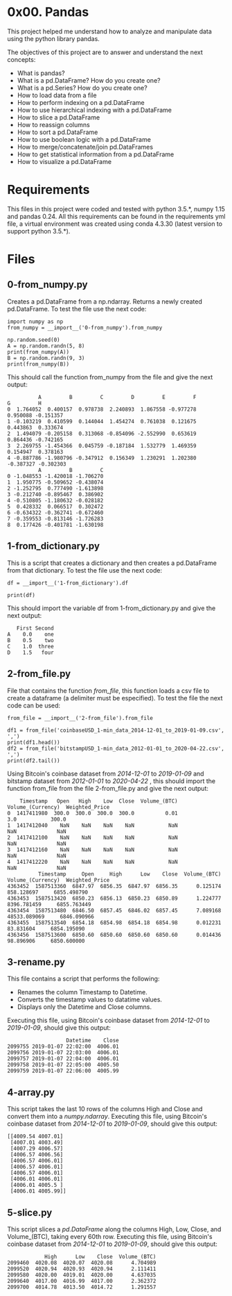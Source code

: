 # 0x00. Pandas

This project helped me understand how to analyze and manipulate data using the python  library pandas.

The objectives of this project are to answer and understand the next concepts:

- What is pandas?
- What is a pd.DataFrame? How do you create one?
- What is a pd.Series? How do you create one?
- How to load data from a file
- How to perform indexing on a pd.DataFrame
- How to use hierarchical indexing with a pd.DataFrame
- How to slice a pd.DataFrame
- How to reassign columns
- How to sort a pd.DataFrame
- How to use boolean logic with a pd.DataFrame
- How to merge/concatenate/join pd.DataFrames
- How to get statistical information from a pd.DataFrame
- How to visualize a pd.DataFrame

# Requirements

This files in this project were coded and tested with python 3.5.\*, numpy 1.15 and pandas 0.24. All this requirements can be found in the requirements yml file, a virtual environment was created using conda 4.3.30 (latest version to support python 3.5.\*).

# Files
## 0-from_numpy.py
Creates a pd.DataFrame from a np.ndarray. Returns a newly created pd.DataFrame. To test the file use the next code:

```
import numpy as np
from_numpy = __import__('0-from_numpy').from_numpy

np.random.seed(0)
A = np.random.randn(5, 8)
print(from_numpy(A))
B = np.random.randn(9, 3)
print(from_numpy(B))
```

This should call the function from_numpy from the file and give the next output:

```
          A         B         C         D         E         F         G         H
0  1.764052  0.400157  0.978738  2.240893  1.867558 -0.977278  0.950088 -0.151357
1 -0.103219  0.410599  0.144044  1.454274  0.761038  0.121675  0.443863  0.333674
2  1.494079 -0.205158  0.313068 -0.854096 -2.552990  0.653619  0.864436 -0.742165
3  2.269755 -1.454366  0.045759 -0.187184  1.532779  1.469359  0.154947  0.378163
4 -0.887786 -1.980796 -0.347912  0.156349  1.230291  1.202380 -0.387327 -0.302303
          A         B         C
0 -1.048553 -1.420018 -1.706270
1  1.950775 -0.509652 -0.438074
2 -1.252795  0.777490 -1.613898
3 -0.212740 -0.895467  0.386902
4 -0.510805 -1.180632 -0.028182
5  0.428332  0.066517  0.302472
6 -0.634322 -0.362741 -0.672460
7 -0.359553 -0.813146 -1.726283
8  0.177426 -0.401781 -1.630198
```

## 1-from_dictionary.py
This is a script that creates a dictionary and then creates a pd.DataFrame from that
dictionary. To test the file use the next code:

```
df = __import__('1-from_dictionary').df

print(df)
```

This should import the variable df from 1-from_dictionary.py and give the next output:

```
   First Second
A    0.0    one
B    0.5    two
C    1.0  three
D    1.5   four
```

## 2-from_file.py
File that contains the function *from_file*, this function loads a csv file to create a dataframe (a delimiter must be especified). To test the file the next code can be used:

```
from_file = __import__('2-from_file').from_file

df1 = from_file('coinbaseUSD_1-min_data_2014-12-01_to_2019-01-09.csv', ',')
print(df1.head())
df2 = from_file('bitstampUSD_1-min_data_2012-01-01_to_2020-04-22.csv', ',')
print(df2.tail())
```

Using Bitcoin's coinbase dataset from *2014-12-01* to *2019-01-09* and bitstamp dataset from *2012-01-01* to *2020-04-22* , this should import the function from_file from the file 2-from_file.py and give the next output:

```
    Timestamp   Open   High    Low  Close  Volume_(BTC)  Volume_(Currency)  Weighted_Price
0  1417411980  300.0  300.0  300.0  300.0          0.01                3.0           300.0
1  1417412040    NaN    NaN    NaN    NaN           NaN                NaN             NaN
2  1417412100    NaN    NaN    NaN    NaN           NaN                NaN             NaN
3  1417412160    NaN    NaN    NaN    NaN           NaN                NaN             NaN
4  1417412220    NaN    NaN    NaN    NaN           NaN                NaN             NaN
          Timestamp     Open     High      Low    Close  Volume_(BTC)  Volume_(Currency)  Weighted_Price
4363452  1587513360  6847.97  6856.35  6847.97  6856.35      0.125174         858.128697     6855.498790
4363453  1587513420  6850.23  6856.13  6850.23  6850.89      1.224777        8396.781459     6855.763449
4363454  1587513480  6846.50  6857.45  6846.02  6857.45      7.089168       48533.089069     6846.090966
4363455  1587513540  6854.18  6854.98  6854.18  6854.98      0.012231          83.831604     6854.195090
4363456  1587513600  6850.60  6850.60  6850.60  6850.60      0.014436          98.896906     6850.600000
```

## 3-rename.py
This file contains a script that performs the following:

- Renames the column Timestamp to Datetime.
- Converts the timestamp values to datatime values.
- Displays only the Datetime and Close columns.

Executing this file, using Bitcoin's coinbase dataset from *2014-12-01* to *2019-01-09*, should give this output:

```
                   Datetime    Close
2099755 2019-01-07 22:02:00  4006.01
2099756 2019-01-07 22:03:00  4006.01
2099757 2019-01-07 22:04:00  4006.01
2099758 2019-01-07 22:05:00  4005.50
2099759 2019-01-07 22:06:00  4005.99
```

## 4-array.py
This script takes the last 10 rows of the columns High and Close and convert them into a *numpy.ndarray*. Executing this file, using Bitcoin's coinbase dataset from *2014-12-01* to *2019-01-09*, should give this output:

```
[[4009.54 4007.01]
 [4007.01 4003.49]
 [4007.29 4006.57]
 [4006.57 4006.56]
 [4006.57 4006.01]
 [4006.57 4006.01]
 [4006.57 4006.01]
 [4006.01 4006.01]
 [4006.01 4005.5 ]
 [4006.01 4005.99]]
```

## 5-slice.py
This script slices a *pd.DataFrame* along the columns High, Low, Close, and Volume_(BTC), taking every 60th row. Executing this file, using Bitcoin's coinbase dataset from *2014-12-01* to *2019-01-09*, should give this output:

```
            High      Low    Close  Volume_(BTC)
2099460  4020.08  4020.07  4020.08      4.704989
2099520  4020.94  4020.93  4020.94      2.111411
2099580  4020.00  4019.01  4020.00      4.637035
2099640  4017.00  4016.99  4017.00      2.362372
2099700  4014.78  4013.50  4014.72      1.291557
```
